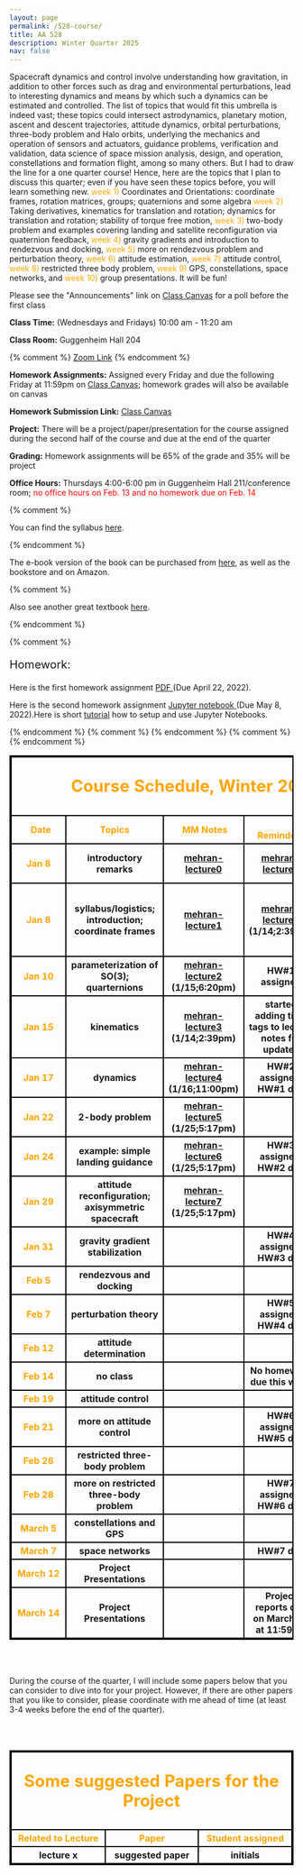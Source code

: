 ```yaml
---
layout: page
permalink: /528-course/
title: AA 528
description: Winter Quarter 2025
nav: false
---
```


<script
  src="https://cdn.mathjax.org/mathjax/latest/MathJax.js?config=TeX-AMS-MML_HTMLorMML"
  type="text/javascript">
</script>

Spacecraft dynamics and control involve understanding how gravitation, in addition to
other forces such as drag and environmental perturbations, lead to interesting
dynamics and means by which such a dynamics can be estimated and controlled. 
The list of topics that would fit this umbrella is indeed vast; these topics could
intersect astrodynamics, planetary motion, ascent and descent trajectories,
attitude dynamics, orbital perturbations, three-body problem and Halo orbits,
underlying the mechanics and operation of sensors and actuators, guidance problems,
verification and validation, data science of space mission analysis, design, and operation,
constellations and formation flight, among so many others. But I had to draw
the line for a one quarter course! Hence, here are the topics that I 
plan to discuss this quarter; even if you have seen these topics
before, you will learn something new.
<span style="color: orange;"> week 1)</span> Coordinates and Orientations: coordinate frames, rotation matrices, groups; quaternions and some algebra
<span style="color: orange;"> week 2)</span> Taking derivatives, kinematics for translation and rotation; dynamics for translation and rotation;
stability of torque free motion, <span style="color: orange;"> week 3)</span> two-body problem and examples covering
landing and satellite reconfiguration via quaternion feedback, <span style="color: orange;"> week 4)</span> gravity gradients
and introduction to rendezvous and docking,  <span style="color: orange;"> week 5)</span> more on rendezvous problem and perturbation
theory, <span style="color: orange;"> week 6)</span> attitude estimation, <span style="color: orange;"> week 7)</span> attitude control, <span style="color: orange;"> week 8)</span> restricted three body problem,
<span style="color: orange;"> week 9)</span> GPS, constellations, space networks, and <span style="color: orange;"> week 10)</span> group presentations. It will be fun!

<p>Please see the "Announcements" link on <a href="https://canvas.uw.edu/courses/1785234">Class Canvas</a> for a poll before the first class</p> 

<p><b>Class Time:</b> (Wednesdays and Fridays) 10:00 am - 11:20 am</p>

<p><b>Class Room:</b> Guggenheim Hall 204</p>

{% comment %}
<a href="https://washington.zoom.us/j/92496878244">Zoom Link</a> 
{% endcomment %}

<p><b>Homework Assignments:</b> Assigned every Friday and due the following Friday at 11:59pm on <a href="https://canvas.uw.edu/courses/1785234">Class Canvas</a>; homework grades will also be available on canvas</p> 

<p><b>Homework Submission Link:</b> <a href="https://canvas.uw.edu/courses/1785234">Class Canvas</a> </p>

<p><b>Project:</b> There will be a project/paper/presentation for the course assigned during the second half of the course and due at the end of the quarter</p>


<p><b>Grading:</b> Homework assignments will be 65% of the grade and 35% will be project</p>


<p><b>Office Hours:</b> Thursdays 4:00-6:00 pm in Guggenheim Hall 211/conference room; <span style="color: red;"> no office hours on Feb. 13 and no homework due on Feb. 14</span>

{% comment %}
<p> You can find the syllabus <a href="{{ site.baseurl }}/assets/pdf/teach_network/syllabus-Sp2022.pdf" target="_blank">here</a>. </p>
{% endcomment %}

<p> The e-book version of the book can be purchased from <a href="https://link.springer.com/book/10.1007/978-1-4939-0802-8" target="_blank">here</a>, as well as the bookstore and on Amazon.</p>

{% comment %}
<p> Also see another great textbook <a href="https://link.springer.com/book/10.1007/978-3-319-16646-9" target="_blank">here</a>.</p>
{% endcomment %}

{% comment %}
<p style="font-size:15pt"> Homework:</p>
<p> Here is the first homework assignment <a href="{{ site.baseurl }}/assets/pdf/teach_network/HW1.pdf" target="_blank"> PDF </a> (Due April 22, 2022).</p>
<p> Here is the second homework assignment <a href="{{ site.baseurl }}/assets/pdf/teach_network/HW2.ipynb" target="_blank"> Jupyter notebook </a> (Due May 8, 2022).Here is short <a href="https://www.dataquest.io/blog/jupyter-notebook-tutorial/">tutorial</a> how to setup and use Jupyter Notebooks.</p>
{% endcomment %}


<style>
table, th, td {
  border:2px solid black;
}
</style>


<table style="width:100%">
    <thead>
        <tr>
            <th colspan="6"> <p style="font-size:22pt"> <span style="color: orange;"> Course Schedule, Winter 2025</span> </p></th>
        </tr>
    </thead>
    <tbody>
        <tr>
            <th>&nbsp;&nbsp;&nbsp;&nbsp;&nbsp;&nbsp;<span style="color: orange;">Date</span>&nbsp;&nbsp;&nbsp;&nbsp;</th>
            <th>&nbsp;&nbsp;&nbsp;&nbsp;&nbsp;&nbsp;&nbsp;&nbsp;&nbsp;&nbsp;&nbsp;&nbsp;<span style="color: orange;">Topics</span>&nbsp;&nbsp;&nbsp;&nbsp;&nbsp;&nbsp;&nbsp;&nbsp;&nbsp;&nbsp;&nbsp;&nbsp;</th>
            <th>&nbsp;<span style="color: orange;"> MM Notes</span>&nbsp;</th>
            <th>&nbsp;&nbsp;&nbsp;&nbsp;&nbsp;&nbsp;&nbsp;&nbsp;&nbsp;&nbsp;&nbsp;&nbsp;<span style="color: orange;"> Reminders</span></th>
        </tr>
        <tr>
            <th><span style="color: orange;"> Jan 8</span></th>
            <th> introductory remarks</th>
            {% comment %}
            <th><a href="{{ site.baseurl }}/assets/pdf/AA528-W2025-Lectures/mehran-notes-528-W2025-introductory.pdf" target="_blank">mehran-lecture0</a></th>
            {% endcomment %}
            <th><a href="https://www.dropbox.com/scl/fi/sdzwfztwr2hau3q0w8iti/mehran-notes-528-W2025-introductory.pdf?rlkey=zo96302om7sfegjqgd1837rm2&st=4lryh3zz&dl=0">mehran-lecture0</a></th>
            <th>preface to lecture notes</th>
        </tr>
        <tr>
            <th><span style="color: orange;"> Jan 8</span></th>
            <th>syllabus/logistics; introduction; coordinate frames</th>
            {% comment %}
            <th><a href="{{ site.baseurl }}/assets/pdf/AA528-W2025-Lectures/mehran-notes-528-W2025-lecture1.pdf" target="_blank">mehran-lecture1</a></th>
            {% endcomment %}
            <th><a href="https://www.dropbox.com/scl/fi/p3z4lkb3jktwmjixzils9/mehran-notes-528-W2025-lecture1.pdf?rlkey=akzf8cxbanrkxvwfqb4z9evjy&st=j0xi0y42&dl=0">mehran-lecture1</a> (1/14;2:39pm)</th>
            <th>please go over my "not-due" assignment for this lecture</th>
        </tr>
        <tr>
            <th><span style="color: orange;"> Jan 10</span></th>
            <th> parameterization of SO(3); quarternions </th>
            <th><a href="https://www.dropbox.com/scl/fi/co1ojtk2mc01cwrlw4jrp/mehran-notes-528-W2025-lecture2.pdf?rlkey=inezyesnmgy5oft260addq1td&st=yrw2c0oc&dl=0">mehran-lecture2</a> (1/15;6:20pm)</th>
            <th>HW#1 assigned</th>
        </tr>
        <tr>
            <th><span style="color: orange;"> Jan 15</span></th>
            <th> kinematics </th>
            <th><a href="https://www.dropbox.com/scl/fi/1mcav5sgulfi2gmtktcc4/mehran-notes-528-W2025-lecture3.pdf?rlkey=95occqmodhhi8lfgttj1slffa&st=zlerjknv&dl=0">mehran-lecture3</a> (1/14;2:39pm)</th>
            <th>started adding time tags to lecture notes for updates</th>
        </tr>
        <tr>
            <th><span style="color: orange;"> Jan 17</span></th>
            <th> dynamics </th>
            <th><a href="https://www.dropbox.com/scl/fi/ysghqeuxipky2jb00m06u/mehran-notes-528-W2025-lecture4.pdf?rlkey=vuiothz5pfneamq9bl2089w0i&st=vfitr25a&dl=0">mehran-lecture4</a> (1/16;11:00pm)</th>
            <th>HW#2 assigned; HW#1 due</th>
        </tr>
        <tr>
            <th><span style="color: orange;"> Jan 22</span></th>
            <th>2-body problem </th>
            <th><a href="https://www.dropbox.com/scl/fi/i9s6ulalscjdaixbsd00u/mehran-notes-528-W2025-lecture5.pdf?rlkey=237nhuk0hwc8tkirm6z69uwzf&st=k7yoxmso&dl=0">mehran-lecture5</a> (1/25;5:17pm)</th>
            <th></th>
        </tr>
        <tr>
            <th><span style="color: orange;"> Jan 24</span></th>
            <th> example: simple landing guidance</th>
            <th><a href="https://www.dropbox.com/scl/fi/lhsyvhkkzyw2n7ikg2bjj/mehran-notes-528-W2025-lecture6.pdf?rlkey=d1e9yf71phpzvdeqfoxu1j4ji&st=evph632v&dl=0">mehran-lecture6</a> (1/25;5:17pm)</th>
            <th>HW#3 assigned; HW#2 due</th>
        </tr>
        <tr>
            <th><span style="color: orange;"> Jan 29</span></th>
            <th> attitude reconfiguration; axisymmetric spacecraft </th>
            <th><a href="https://www.dropbox.com/scl/fi/ebskhqsd2sa9cwyuloc0l/mehran-notes-528-W2025-lecture7.pdf?rlkey=b499m2ve6mgzcp8dzrn9i3fxh&st=yv9bu8i6&dl=0">mehran-lecture7</a> (1/25;5:17pm)</th>
            <th></th>
        </tr>
        <tr>
            <th><span style="color: orange;"> Jan 31</span></th>
            <th> gravity gradient stabilization </th>
            <th></th>
            <th>HW#4 assigned; HW#3 due</th>
        </tr>
        <tr>
            <th><span style="color: orange;"> Feb 5</span></th>
            <th> rendezvous and docking </th>
            <th></th>
            <th></th>   
        </tr>
        <tr>
            <th><span style="color: orange;"> Feb 7</span></th>
            <th> perturbation theory </th>
            <th></th>
            <th>HW#5 assigned; HW#4 due </th>
        </tr>
        <tr>
            <th><span style="color: orange;"> Feb 12</span></th>
            <th>attitude determination </th>
            <th></th>
            <th></th>
        </tr>
        <tr>
            <th><span style="color: orange;"> Feb 14</span></th>
            <th> no class</th>
            <th></th>
            <th>No homework due this week</th>
        </tr>
        <tr>
            <th><span style="color: orange;"> Feb 19</span></th>
            <th> attitude control </th>
            <th></th>
            <th></th>
        </tr>
        <tr>
            <th><span style="color: orange;"> Feb 21</span></th>
            <th> more on attitude control </th>
            <th></th>
            <th>HW#6 assigned; HW#5 due</th>
        </tr>
        <tr>
            <th><span style="color: orange;"> Feb 26</span></th>
            <th>  restricted three-body problem </th>
            <th></th>
            <th></th>
        </tr>
        <tr>
            <th><span style="color: orange;"> Feb 28</span></th>
            <th> more on restricted three-body problem </th>
            <th></th>
            <th>HW#7 assigned; HW#6 due</th>
        </tr>
        <tr>
            <th><span style="color: orange;"> March 5</span></th>
            <th>constellations and GPS</th>
            <th> </th>
            <th></th>
        </tr>
           <tr>
            <th><span style="color: orange;"> March 7</span></th>
            <th> space networks </th>
            <th> </th>
            <th>HW#7 due</th>
        </tr>
        <tr>
            <th><span style="color: orange;"> March 12</span></th>
            <th> Project Presentations </th>
            <th></th>
        </tr>
        <tr>
            <th><span style="color: orange;"> March 14</span></th>
            <th> Project Presentations </th>
            <th></th>
            <th>Project reports due on March 17 at 11:59pm</th>
        </tr>
    </tbody>
</table>

<br>

<br>

During the course of the quarter, I will include some papers below that you can consider to dive into for your project. However, if there are other papers that you like to consider, please coordinate with me ahead of time (at least 3-4 weeks before the end of the quarter).

<br>
<br>
<table style="width:100%">
    <thead>
        <tr>
            <th colspan="6"> <p style="font-size:22pt"> <span style="color: orange;"> Some suggested Papers for the Project</span> </p></th>
        </tr>
    </thead>
    <tbody>
        <tr>
            <th><span style="color: orange;"> Related to Lecture</span></th>
            <th><span style="color: orange;"> Paper</span></th>
            <th><span style="color: orange;"> Student assigned</span></th>
        </tr>
        <tr>
            <th>lecture x</th>
            <th>suggested paper</th>
            <th>initials</th>
        </tr>
    </tbody>
</table>

